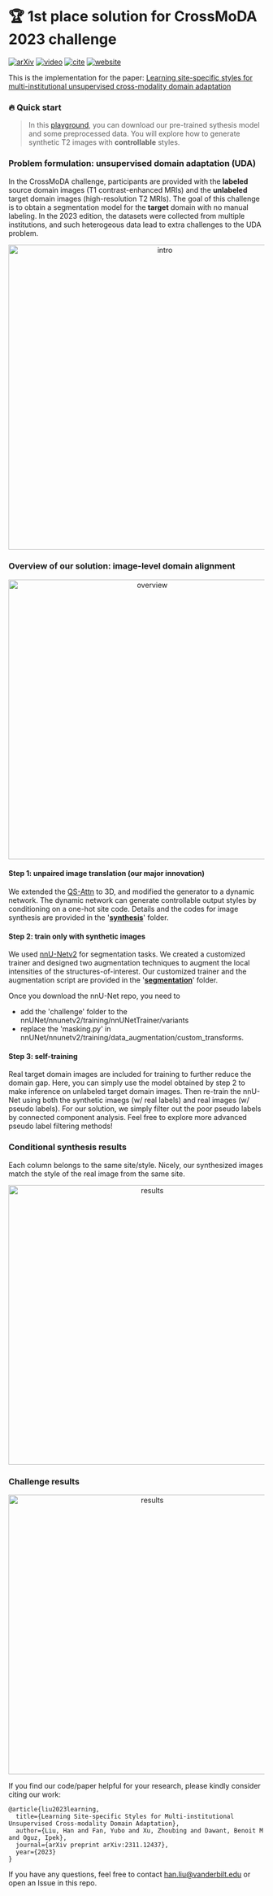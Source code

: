# :trophy: 1st place solution for CrossMoDA 2023 challenge  
 [![arXiv](https://img.shields.io/badge/arXiv-2311.12437-blue)]([https://arxiv.org/abs/2203.08483](https://arxiv.org/pdf/2311.12437.pdf)) [![video](https://img.shields.io/badge/video-Workshop-red)](xx) [![cite](https://img.shields.io/badge/cite-BibTex-yellow)]([](https://scholar.googleusercontent.com/scholar.bib?q=info:9zj1AnVBBtUJ:scholar.google.com/&output=citation&scisdr=ClExUpxMEK2Z_AvZk6o:AFWwaeYAAAAAZZ3fi6pJgXOulOYxyYEV66GqNAM&scisig=AFWwaeYAAAAAZZ3fi-guUbVecsV1zrygH7CdJjE&scisf=4&ct=citation&cd=-1&hl=en)) [![website](https://img.shields.io/badge/Challenge%20website-50d13d)](https://www.synapse.org/#!Synapse:syn51236108/wiki/621615)
 
This is the implementation for the paper:
[Learning site-specific styles for multi-institutional unsupervised cross-modality domain adaptation](https://arxiv.org/pdf/2311.12437.pdf)

### 🔥 Quick start
>In this [playground](synthesis/README.md#playground), you can download our pre-trained sythesis model and some preprocessed data. You will explore how to generate synthetic T2 images with **controllable** styles.


### Problem formulation: unsupervised domain adaptation (UDA)
In the CrossMoDA challenge, participants are provided with the **labeled** source domain images (T1 contrast-enhanced MRIs) and the **unlabeled** target domain images (high-resolution T2 MRIs). The goal of this challenge is to obtain a segmentation model for the **target** domain with no manual labeling. In the 2023 edition, the datasets were collected from multiple institutions, and such heterogeous data lead to extra challenges to the UDA problem.

<p align="center"><img src="https://github.com/han-liu/crossmoda2023/blob/main/figs/vandy365_intro.png" alt="intro" width="600"/></p>

### Overview of our solution: image-level domain alignment
<p align="center"><img src="https://github.com/han-liu/crossmoda2023/blob/main/figs/vandy365_fig1.png" alt="overview" width="550"/></p>

#### Step 1: unpaired image translation (our major innovation)
We extended the [QS-Attn](https://github.com/sapphire497/query-selected-attention) to 3D, and modified the generator to a dynamic network. The dynamic network can generate controllable output styles by conditioning on a one-hot site code. Details and the codes for image synthesis are provided in the '[**synthesis**](https://github.com/han-liu/crossmoda2023/tree/main/synthesis)' folder.
#### Step 2: train only with synthetic images
We used [nnU-Netv2](https://github.com/MIC-DKFZ/nnUNet) for segmentation tasks. 
We created a customized trainer and designed two augmentation techniques to augment the local intensities of the structures-of-interest. Our customized trainer and the augmentation script are provided in the '[**segmentation**](https://github.com/han-liu/crossmoda2023/tree/main/segmentation)' folder. 

Once you download the nnU-Net repo, you need to
- add the 'challenge' folder to the nnUNet/nnunetv2/training/nnUNetTrainer/variants
- replace the 'masking.py' in nnUNet/nnunetv2/training/data_augmentation/custom_transforms.

#### Step 3: self-training
Real target domain images are included for training to further reduce the domain gap. Here, you can simply use the model obtained by step 2 to make inference on unlabeled target domain images. Then re-train the nnU-Net using both the synthetic imaegs (w/ real labels) and real images (w/ pseudo labels). For our solution, we simply filter out the poor pseudo labels by connected component analysis. Feel free to explore more advanced pseudo label filtering methods!

### Conditional synthesis results
Each column belongs to the same site/style. Nicely, our synthesized images match the style of the real image from the same site. 
<p align="center"><img src="https://github.com/han-liu/crossmoda2023/blob/main/figs/vandy365_results.png" alt="results" width="550"/></p>

### Challenge results
<p align="center"><img src="https://github.com/han-liu/crossmoda2023/blob/main/figs/vandy365_fig3.png" alt="results" width="550"/></p>


If you find our code/paper helpful for your research, please kindly consider citing our work:
```
@article{liu2023learning,
  title={Learning Site-specific Styles for Multi-institutional Unsupervised Cross-modality Domain Adaptation},
  author={Liu, Han and Fan, Yubo and Xu, Zhoubing and Dawant, Benoit M and Oguz, Ipek},
  journal={arXiv preprint arXiv:2311.12437},
  year={2023}
}
```
If you have any questions, feel free to contact han.liu@vanderbilt.edu or open an Issue in this repo. 
